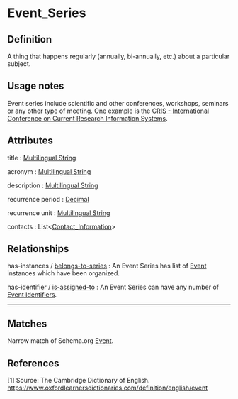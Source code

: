 # Event_Series

## Definition

A thing that happens regularly (annually, bi-annually, etc.) about a particular subject.

## Usage notes

Event series include scientific and other conferences, workshops, seminars or any other type of meeting. 
One example is the [CRIS - International Conference on Current Research Information Systems](https://doi.org/10.25798/x86v-qy85).

## Attributes

title : [Multilingual String](../datatypes/Multilingual_String.md)

acronym : [Multilingual String](../datatypes/Multilingual_String.md)

description : [Multilingual String](../datatypes/Multilingual_String.md)

recurrence period : [Decimal](../datatypes/Decimal.md)

recurrence unit : [Multilingual String](../datatypes/Multilingual_String.md)

contacts : List<[Contact_Information](../datatypes/Contact_Information.md)>

## Relationships

<a name="rel__has-instances">has-instances</a> / [belongs-to-series](../entities/Event.md#user-content-rel__belongs-to-series) : An Event Series has list of [Event](../entities/Event.md) instances which have been organized.

<a name="rel__has-identifier">has-identifier</a> / [is-assigned-to](../entities/Event_Identifier.md#user-content-rel__is-assigned-to) : An Event Series can have any number of [Event Identifiers](../entities/Event_Identifier.md).

---
## Matches
Narrow match of Schema.org [Event](https://schema.org/Event).

## References
<a name="fn1">\[1\]</a> Source: The Cambridge Dictionary of English. https://www.oxfordlearnersdictionaries.com/definition/english/event